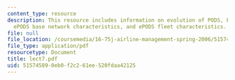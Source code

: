 ```yaml
---
content_type: resource
description: This resource includes information on evolution of PODS, PODS capabilities,
  ePODS base network characteristics, and ePODS fleet characteristics.
file: null
file_location: /coursemedia/16-75j-airline-management-spring-2006/515745890eb0f2c261ee520fdaa42125_lect7.pdf
file_type: application/pdf
resourcetype: Document
title: lect7.pdf
uid: 51574589-0eb0-f2c2-61ee-520fdaa42125
---
```

